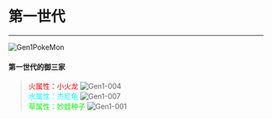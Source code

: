 # 第一世代

---

![Gen1PokeMon](/images/PokeMons/InitialPokeMon/gen1.jpg)

<h4>第一世代的御三家</h4>

><font color="#FF0000">火属性：小火龙</font>
![Gen1-004](/images/PokeMons/Gen1/004.gif "小火龙")<br>
><font color="#00FFFF">水属性：杰尼龟</font>
![Gen1-007](/images/PokeMons/Gen1/007.gif "杰尼龟")<br>
><font color="#00FF00">草属性：妙蛙种子</font>
![Gen1-001](/images/PokeMons/Gen1/001.gif "妙蛙种子")<br>
